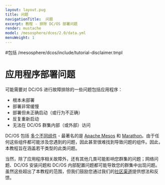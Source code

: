 ```yaml
---
layout: layout.pug
title: 问题
navigationTitle:  问题
excerpt: 教程 - 排除 DC/OS 部署问题
render: mustache
model: /mesosphere/dcos/2.0/data.yml
menuWeight: 1
---
```


<!-- I. Problems Section -->
#包括 /mesosphere/dcos/include/tutorial-disclaimer.tmpl

<a name="problems"></a>

# 应用程序部署问题

可能需要对 DC/OS 进行故障排除的一些问题包括应用程序：

- 根本未部署
- 部署非常缓慢
- 部署但未正确启动（或行为不正确）
- 反复重新启动
- 无法在 DC/OS 群集内部（或外部）访问

DC/OS 包括 [多个不同组件](/mesosphere/dcos/2.0/overview/architecture/components/) - 最著名的是 [Apache Mesos](http://mesos.apache.org/) 和 [Marathon](https://mesosphere.github.io/marathon/)。由于任何这些组件都可能涉及您遇到的问题，因此甚至很难找到导致问题的组件。因此，本教程旨在涵盖若干类型的此类问题。

当然，除了应用程序相关故障外，还有其他几类可能影响您群集的问题；网络问题、DC/OS 安装问题和 DC/OS 内部配置问题都可能导致您的群集中出现问题。虽然这些超出了本教程的范围，但我们鼓励您通过我们的[社区渠道](https://dcos.io/community/)提供想法和反馈。

